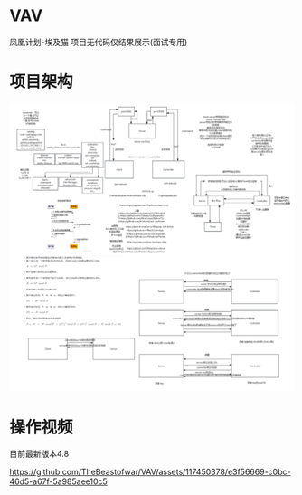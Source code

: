 # VAV
凤凰计划-埃及猫 项目无代码仅结果展示(面试专用)

# 项目架构

![image](img/img1.png)

# 操作视频
目前最新版本4.8

https://github.com/TheBeastofwar/VAV/assets/117450378/e3f56669-c0bc-46d5-a67f-5a985aee10c5
